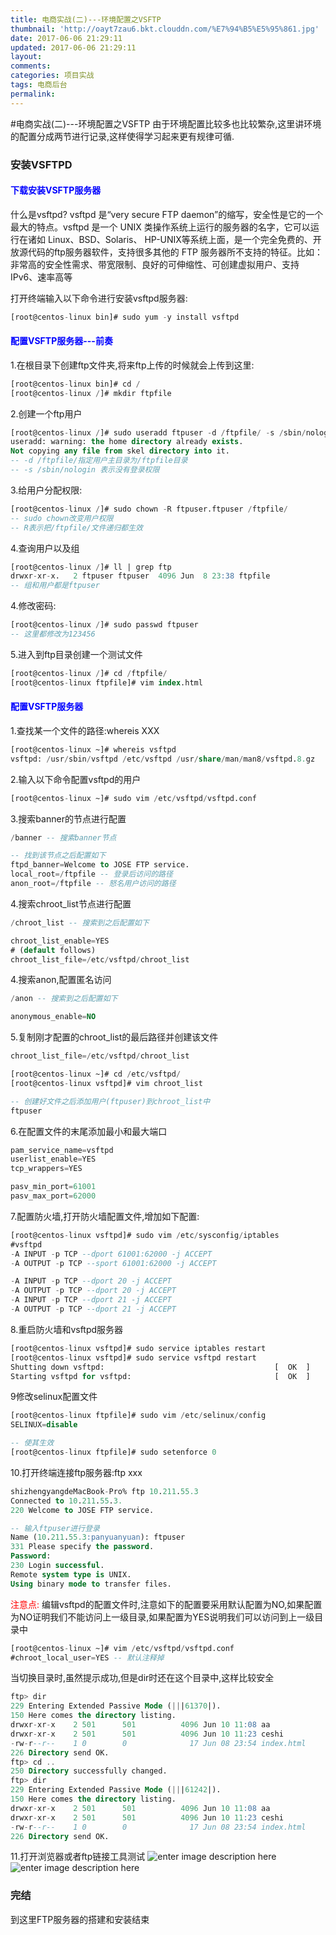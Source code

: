 ```yaml
---
title: 电商实战(二)---环境配置之VSFTP
thumbnail: 'http://oayt7zau6.bkt.clouddn.com/%E7%94%B5%E5%95%861.jpg'
date: 2017-06-06 21:29:11
updated: 2017-06-06 21:29:11
layout:
comments:
categories: 项目实战
tags: 电商后台
permalink:
---
```

#电商实战(二)---环境配置之VSFTP
由于环境配置比较多也比较繁杂,这里讲环境的配置分成两节进行记录,这样使得学习起来更有规律可循.
### 安装VSFTPD
#### <font color='blue'>下载安装VSFTP服务器</font>
什么是vsftpd?
vsftpd 是“very secure FTP daemon”的缩写，安全性是它的一个最大的特点。vsftpd 是一个 UNIX 类操作系统上运行的服务器的名字，它可以运行在诸如 Linux、BSD、Solaris、 HP-UNIX等系统上面，是一个完全免费的、开放源代码的ftp服务器软件，支持很多其他的 FTP 服务器所不支持的特征。比如：非常高的安全性需求、带宽限制、良好的可伸缩性、可创建虚拟用户、支持IPv6、速率高等

打开终端输入以下命令进行安装vsftpd服务器:
```sql
[root@centos-linux bin]# sudo yum -y install vsftpd
```
#### <font color='blue'>配置VSFTP服务器---前奏</font>
1.在根目录下创建ftp文件夹,将来ftp上传的时候就会上传到这里:
```sql
[root@centos-linux bin]# cd /
[root@centos-linux /]# mkdir ftpfile
```
2.创建一个ftp用户
```sql
[root@centos-linux /]# sudo useradd ftpuser -d /ftpfile/ -s /sbin/nologin 
useradd: warning: the home directory already exists.
Not copying any file from skel directory into it.
-- -d /ftpfile/指定用户主目录为/ftpfile目录
-- -s /sbin/nologin 表示没有登录权限
```
3.给用户分配权限:
```sql
[root@centos-linux /]# sudo chown -R ftpuser.ftpuser /ftpfile/
-- sudo chown改变用户权限
-- R表示把/ftpfile/文件递归都生效
```
4.查询用户以及组
```sql
[root@centos-linux /]# ll | grep ftp
drwxr-xr-x.   2 ftpuser ftpuser  4096 Jun  8 23:38 ftpfile
-- 组和用户都是ftpuser
```
4.修改密码:
```sql
[root@centos-linux /]# sudo passwd ftpuser
-- 这里都修改为123456
```
5.进入到ftp目录创建一个测试文件
```sql
[root@centos-linux /]# cd /ftpfile/
[root@centos-linux ftpfile]# vim index.html
```
#### <font color='blue'>配置VSFTP服务器</font>
1.查找某一个文件的路径:whereis XXX
```sql
[root@centos-linux ~]# whereis vsftpd
vsftpd: /usr/sbin/vsftpd /etc/vsftpd /usr/share/man/man8/vsftpd.8.gz
```
2.输入以下命令配置vsftpd的用户
```sql
[root@centos-linux ~]# sudo vim /etc/vsftpd/vsftpd.conf 
```
3.搜索banner的节点进行配置
```sql
/banner -- 搜索banner节点

-- 找到该节点之后配置如下
ftpd_banner=Welcome to JOSE FTP service.
local_root=/ftpfile -- 登录后访问的路径
anon_root=/ftpfile -- 怒名用户访问的路径
```
4.搜索chroot_list节点进行配置
```sql
/chroot_list -- 搜索到之后配置如下

chroot_list_enable=YES
# (default follows)
chroot_list_file=/etc/vsftpd/chroot_list
```
4.搜索anon,配置匿名访问
```sql
/anon -- 搜索到之后配置如下

anonymous_enable=NO
```
5.复制刚才配置的chroot_list的最后路径并创建该文件
```sql
chroot_list_file=/etc/vsftpd/chroot_list

[root@centos-linux ~]# cd /etc/vsftpd/
[root@centos-linux vsftpd]# vim chroot_list

-- 创建好文件之后添加用户(ftpuser)到chroot_list中
ftpuser
```
6.在配置文件的末尾添加最小和最大端口
```sql
pam_service_name=vsftpd
userlist_enable=YES
tcp_wrappers=YES

pasv_min_port=61001
pasv_max_port=62000
```
7.配置防火墙,打开防火墙配置文件,增加如下配置:
```sql
[root@centos-linux vsftpd]# sudo vim /etc/sysconfig/iptables
#vsftpd
-A INPUT -p TCP --dport 61001:62000 -j ACCEPT
-A OUTPUT -p TCP --sport 61001:62000 -j ACCEPT

-A INPUT -p TCP --dport 20 -j ACCEPT
-A OUTPUT -p TCP --dport 20 -j ACCEPT
-A INPUT -p TCP --dport 21 -j ACCEPT
-A OUTPUT -p TCP --dport 21 -j ACCEPT
```
8.重启防火墙和vsftpd服务器
```sql
[root@centos-linux vsftpd]# sudo service iptables restart
[root@centos-linux vsftpd]# sudo service vsftpd restart
Shutting down vsftpd:                                      [  OK  ]
Starting vsftpd for vsftpd:                                [  OK  ]
```
9修改selinux配置文件
```sql
[root@centos-linux ftpfile]# sudo vim /etc/selinux/config
SELINUX=disable

-- 使其生效
[root@centos-linux ftpfile]# sudo setenforce 0
```
10.打开终端连接ftp服务器:ftp xxx
```sql
shizhengyangdeMacBook-Pro% ftp 10.211.55.3
Connected to 10.211.55.3.
220 Welcome to JOSE FTP service.

-- 输入ftpuser进行登录
Name (10.211.55.3:panyuanyuan): ftpuser
331 Please specify the password.
Password:
230 Login successful.
Remote system type is UNIX.
Using binary mode to transfer files.
```
<font color='red'>注意点:</font>
编辑vsftpd的配置文件时,注意如下的配置要采用默认配置为NO,如果配置为NO证明我们不能访问上一级目录,如果配置为YES说明我们可以访问到上一级目录中
```sql
[root@centos-linux ~]# vim /etc/vsftpd/vsftpd.conf 
#chroot_local_user=YES -- 默认注释掉
```
当切换目录时,虽然提示成功,但是dir时还在这个目录中,这样比较安全
```sql
ftp> dir
229 Entering Extended Passive Mode (|||61370|).
150 Here comes the directory listing.
drwxr-xr-x    2 501      501          4096 Jun 10 11:08 aa
drwxr-xr-x    2 501      501          4096 Jun 10 11:23 ceshi
-rw-r--r--    1 0        0              17 Jun 08 23:54 index.html
226 Directory send OK.
ftp> cd ..
250 Directory successfully changed.
ftp> dir
229 Entering Extended Passive Mode (|||61242|).
150 Here comes the directory listing.
drwxr-xr-x    2 501      501          4096 Jun 10 11:08 aa
drwxr-xr-x    2 501      501          4096 Jun 10 11:23 ceshi
-rw-r--r--    1 0        0              17 Jun 08 23:54 index.html
226 Directory send OK.
```
11.打开浏览器或者ftp链接工具测试
![enter image description here](http://oayt7zau6.bkt.clouddn.com/%E6%B5%8F%E8%A7%88%E5%99%A8_FTP.jpg)
![enter image description here](http://oayt7zau6.bkt.clouddn.com/%E6%B5%8B%E8%AF%95%E5%B7%A5%E5%85%B7FTP.jpg)
### 完结
到这里FTP服务器的搭建和安装结束










